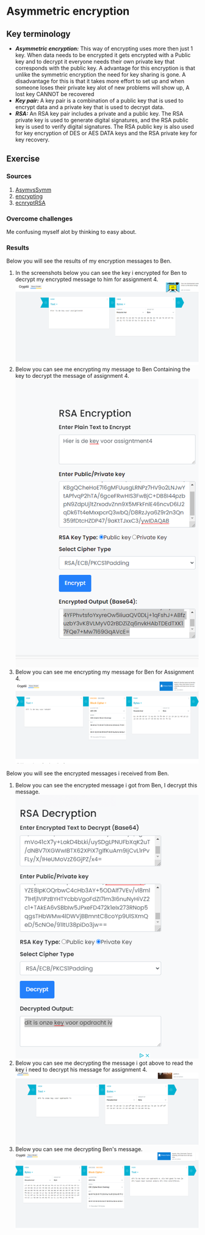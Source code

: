 # Asymmetric encryption


## Key terminology
- ***Asymmetric encryption:*** This way of encrypting uses more then just 1 key. When data needs to be encrypted it gets encrypted with a Public key and to decrypt it everyone needs their own private key that corresponds with the public key. A advantage for this encryption is that unlike the symmetric encryption the need for key sharing is gone. A disadvantage for this is that it takes more effort to set up and when someone loses their private key alot of new problems will show up, A lost key CANNOT be recovered
- ***Key pair:*** A key pair is a combination of a public key that is used to encrypt data and a private key that is used to decrypt data.
- ***RSA:*** An RSA key pair includes a private and a public key. The RSA private key is used to generate digital signatures, and the RSA public key is used to verify digital signatures. The RSA public key is also used for key encryption of DES or AES DATA keys and the RSA private key for key recovery.


## Exercise
### Sources
1. [AsymvsSymm](https://blog.mailfence.com/symmetric-vs-asymmetric-encryption/#:~:text=Symmetric%20encryption%20uses%20a%20private,her%20private%20key%20to%20decrypt.)
2. [encrypting](https://cryptii.com/)
3. [ecnryptRSA](https://www.devglan.com/online-tools/rsa-encryption-decryption)



### Overcome challenges
Me confusing myself alot by thinking to easy about.


### Results
Below you will see the results of my encryption messages to Ben.
1. In the screenshots below you can see the key i encrypted for Ben to decrypt my encrypted message to him for assignment 4.
![SS](../../00_includes/SEC-05/keyass4.png)
2. Below you can see me encrypting my message to Ben Containing the key to decrypt the message of assignment 4.
![SS](../../00_includes/SEC-05/encryptass5.png)
3. Below you can see me encrypting my message for Ben for Assignment 4.
![SS](../../00_includes/SEC-05/ass4%20crypt.png)


Below you will see the encrypted messages i received from Ben.
1. Below you can see the encrypted message i got from Ben, I decrypt this message.
![SS](../../00_includes/SEC-05/benskeymsg.png)
2. Below you can see me decrypting the message i got above to read the key i need to decrypt his message for assignment 4.
![SS](../../00_includes/SEC-05/benskeyforass4.png)
3. Below you can see me decrypting Ben's message.
![SS](../../00_includes/SEC-05/benmsg.png)
